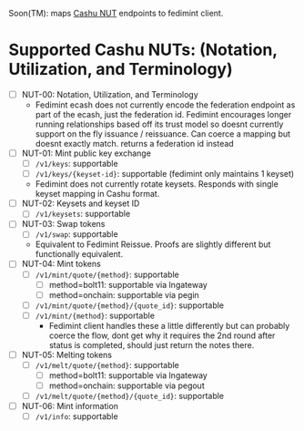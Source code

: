 Soon(TM): maps [Cashu NUT](https://github.com/cashubtc/nuts) endpoints to fedimint client.

# Supported Cashu NUTs: (Notation, Utilization, and Terminology)

- [ ] NUT-00: Notation, Utilization, and Terminology
  - Fedimint ecash does not currently encode the federation endpoint as part of the ecash, just the federation id. Fedimint encourages longer running relationships based off its trust model so doesnt currently support on the fly issuance / reissuance. Can coerce a mapping but doesnt exactly match. returns a federation id instead
- [ ] NUT-01: Mint public key exchange
  - [ ] `/v1/keys`: supportable
  - [ ] `/v1/keys/{keyset-id}`: supportable (fedimint only maintains 1 keyset)
  - Fedimint does not currently rotate keysets. Responds with single keyset mapping in Cashu format.
- [ ] NUT-02: Keysets and keyset ID
  - [ ] `/v1/keysets`: supportable
- [ ] NUT-03: Swap tokens
  - [ ] `/v1/swap`: supportable
  - Equivalent to Fedimint Reissue. Proofs are slightly different but functionally equivalent.
- [ ] NUT-04: Mint tokens
  - [ ] `/v1/mint/quote/{method}`: supportable
      - [ ] method=bolt11: supportable via lngateway
      - [ ] method=onchain: supportable via pegin
  - [ ] `/v1/mint/quote/{method}/{quote_id}`: supportable
  - [ ] `/v1/mint/{method}`: supportable
    - Fedimint client handles these a little differently but can probably coerce the flow, dont get why it requires the 2nd round after status is completed, should just return the notes there.
- [ ] NUT-05: Melting tokens
  - [ ] `/v1/melt/quote/{method}`: supportable
      - [ ] method=bolt11: supportable via lngateway
      - [ ] method=onchain: supportable via pegout
  - [ ] `/v1/melt/quote/{method}/{quote_id}`: supportable
- [ ] NUT-06: Mint information
  - [ ] `/v1/info`: supportable
